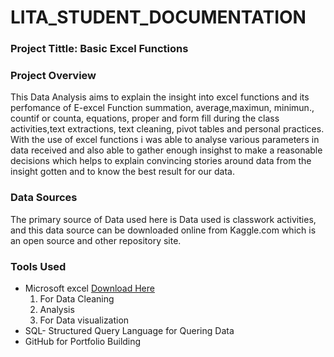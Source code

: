 # LITA_STUDENT_DOCUMENTATION

### Project Tittle: Basic Excel Functions

### Project Overview
This Data Analysis aims to explain the insight into excel functions and its perfomance of E-excel Function summation, average,maximun, minimun., countif or counta, equations, proper and form fill during the class activities,text extractions, text cleaning, pivot tables and personal practices. With the use of excel functions i was able to analyse various parameters in data received and also able to gather enough insighst to make a reasonable decisions which helps to explain convincing stories around data from the insight gotten and to know the best result for our data.

### Data Sources
The primary source of Data used here is Data used is classwork activities, and this data source can be downloaded online from Kaggle.com which is an open source and other repository site.

### Tools Used
- Microsoft excel  [Download Here](https://www.microsoft.com)
   1. For Data Cleaning
   2. Analysis
   3. For Data visualization
- SQL- Structured Query Language for Quering Data
-  GitHub for Portfolio Building 
